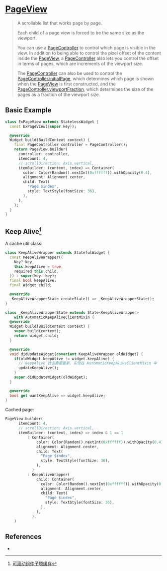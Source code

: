 # [PageView](https://api.flutter.dev/flutter/widgets/PageView-class.html)

> A scrollable list that works page by page.
>
> Each child of a page view is forced to be the same size as the viewport.
>
> You can use a [PageController](https://api.flutter.dev/flutter/widgets/PageController-class.html) to control which page is visible in the view. In addition to being able to control the pixel offset of the content inside the [PageView](https://api.flutter.dev/flutter/widgets/PageView-class.html), a [PageController](https://api.flutter.dev/flutter/widgets/PageController-class.html) also lets you control the offset in terms of pages, which are increments of the viewport size.
>
> The [PageController](https://api.flutter.dev/flutter/widgets/PageController-class.html) can also be used to control the [PageController.initialPage](https://api.flutter.dev/flutter/widgets/PageController/initialPage.html), which determines which page is shown when the [PageView](https://api.flutter.dev/flutter/widgets/PageView-class.html) is first constructed, and the [PageController.viewportFraction](https://api.flutter.dev/flutter/widgets/PageController/viewportFraction.html), which determines the size of the pages as a fraction of the viewport size.

## Basic Example

```dart
class ExPageView extends StatelessWidget {
  const ExPageView({super.key});

  @override
  Widget build(BuildContext context) {
    final PageController controller = PageController();
    return PageView.builder(
      controller: controller,
      itemCount: 4,
      // scrollDirection: Axis.vertical,
      itemBuilder: (context, index) => Container(
        color: Color(Random().nextInt(0xffffff)).withOpacity(0.4),
        alignment: Alignment.center,
        child: Text(
          "Page $index",
          style: TextStyle(fontSize: 36),
        ),
      ),
    );
  }
}
```

## Keep Alive[^1]

A cache util class:

```dart
class KeepAliveWrapper extends StatefulWidget {
  const KeepAliveWrapper({
    Key? key,
    this.keepAlive = true,
    required this.child,
  }) : super(key: key);
  final bool keepAlive;
  final Widget child;

  @override
  _KeepAliveWrapperState createState() => _KeepAliveWrapperState();
}

class _KeepAliveWrapperState extends State<KeepAliveWrapper>
    with AutomaticKeepAliveClientMixin {
  @override
  Widget build(BuildContext context) {
    super.build(context);
    return widget.child;
  }

  @override
  void didUpdateWidget(covariant KeepAliveWrapper oldWidget) {
    if(oldWidget.keepAlive != widget.keepAlive) {
      // keepAlive 状态需要更新，实现在 AutomaticKeepAliveClientMixin 中
      updateKeepAlive();
    }
    super.didUpdateWidget(oldWidget);
  }

  @override
  bool get wantKeepAlive => widget.keepAlive;
}
```
Cached page:
```dart
PageView.builder(
      itemCount: 4,
      // scrollDirection: Axis.vertical,
      itemBuilder: (context, index) => index & 1 == 1
          ? Container(
              color: Color(Random().nextInt(0xffffff)).withOpacity(0.4),
              alignment: Alignment.center,
              child: Text(
                "Page $index",
                style: TextStyle(fontSize: 36),
              ),
            )
          : KeepAliveWrapper(
              child: Container(
                color: Color(Random().nextInt(0xffffff)).withOpacity(0.4),
                alignment: Alignment.center,
                child: Text(
                  "Page $index",
                  style: TextStyle(fontSize: 36),
                ),
              ),
            ),
    )
```

## References

- [^1]: [可滚动组件子项缓存](https://book.flutterchina.club/chapter6/keepalive.html#_6-8-2-keepalivewrapper)

